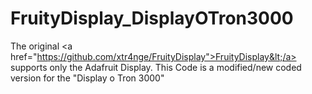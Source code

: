 # FruityDisplay_DisplayOTron3000
The original &lt;a href="https://github.com/xtr4nge/FruityDisplay">FruityDisplay&lt;/a> supports only the Adafruit Display.  This Code is a modified/new coded version for the "Display o Tron 3000" 
